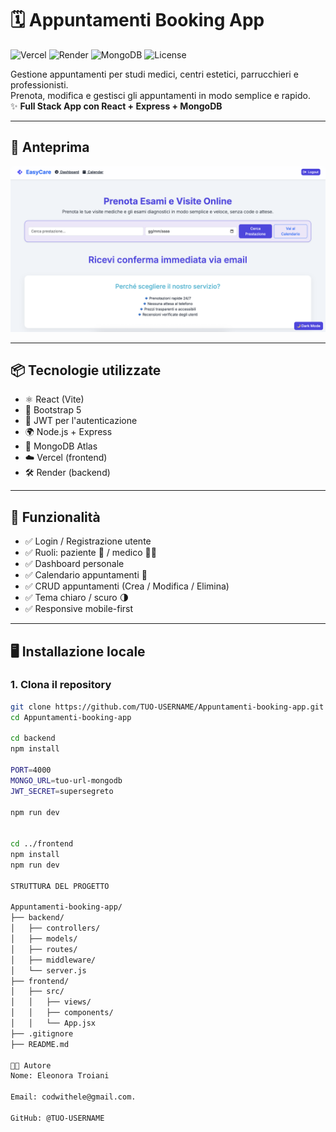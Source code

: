 # 🗓️ Appuntamenti Booking App

![Vercel](https://vercelbadge.vercel.app/api/EleonoraTroiani/Appuntamenti-booking-app)
![Render](https://img.shields.io/badge/Backend-Render-0e1525?logo=render&logoColor=white&style=flat)
![MongoDB](https://img.shields.io/badge/Database-MongoDB-4EA94B?logo=mongodb&logoColor=white)
![License](https://img.shields.io/badge/license-MIT-blue)


Gestione appuntamenti per studi medici, centri estetici, parrucchieri e professionisti.  
Prenota, modifica e gestisci gli appuntamenti in modo semplice e rapido.  
✨ **Full Stack App con React + Express + MongoDB**

---

## 📸 Anteprima

![screenshot](./screenshots/homePage.png)



---

## 📦 Tecnologie utilizzate

- ⚛️ React (Vite)
- 🎨 Bootstrap 5
- 🔐 JWT per l'autenticazione
- 🌍 Node.js + Express
- 🧾 MongoDB Atlas
- ☁️ Vercel (frontend)
- 🛠 Render (backend)

---

## 🚀 Funzionalità

- ✅ Login / Registrazione utente
- ✅ Ruoli: paziente 👤 / medico 👨‍⚕️
- ✅ Dashboard personale
- ✅ Calendario appuntamenti 📅
- ✅ CRUD appuntamenti (Crea / Modifica / Elimina)
- ✅ Tema chiaro / scuro 🌗
- ✅ Responsive mobile-first

---

## 🖥️ Installazione locale

### 1. Clona il repository

```bash
git clone https://github.com/TUO-USERNAME/Appuntamenti-booking-app.git
cd Appuntamenti-booking-app

cd backend
npm install

PORT=4000
MONGO_URL=tuo-url-mongodb
JWT_SECRET=supersegreto

npm run dev


cd ../frontend
npm install
npm run dev

STRUTTURA DEL PROGETTO

Appuntamenti-booking-app/
├── backend/
│   ├── controllers/
│   ├── models/
│   ├── routes/
│   ├── middleware/
│   └── server.js
├── frontend/
│   ├── src/
│   │   ├── views/
│   │   ├── components/
│   │   └── App.jsx
├── .gitignore
├── README.md

👩‍💻 Autore
Nome: Eleonora Troiani

Email: codwithele@gmail.com.

GitHub: @TUO-USERNAME


